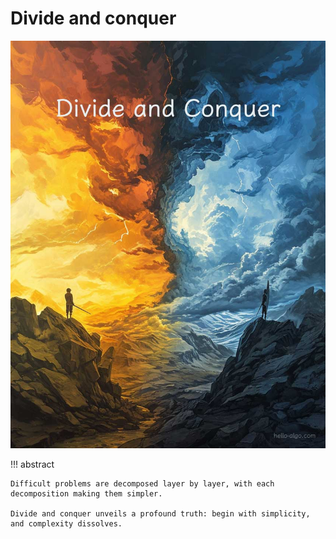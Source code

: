 # Divide and conquer

![Divide and Conquer](../assets/covers/chapter_divide_and_conquer.jpg)

!!! abstract

    Difficult problems are decomposed layer by layer, with each decomposition making them simpler.

    Divide and conquer unveils a profound truth: begin with simplicity, and complexity dissolves.
